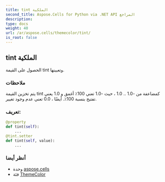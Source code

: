 ```yaml
---
title: tint الملكية
second_title: Aspose.Cells for Python via .NET API المراجع
description:
type: docs
weight: 40
url: /ar/aspose.cells/themecolor/tint/
is_root: false
---
```

##  tint الملكية

الحصول على القيمة tint وتعيينها.

###  ملاحظات

 يتم تخزين القيمة tint كمضاعفة من -1.0 .. 1.0 ، حيث -1.0 تعني 100٪ أغمق
و 1.0 يعني تفتيح بنسبة 100٪. أيضًا ، 0.0 تعني عدم وجود تغيير.
###  تعريف:
```python
@property
def tint(self):
    ...
@tint.setter
def tint(self, value):
    ...
```

###  أنظر أيضا
* وحدة [aspose.cells](../../)
* فئة [ThemeColor](/cells/python-net/ar/aspose.cells/themecolor)
